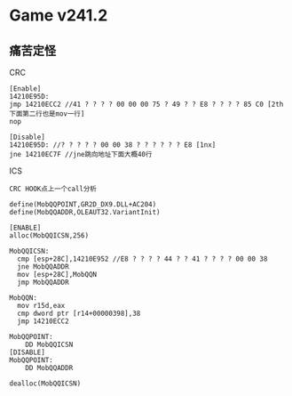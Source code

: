 # Game v241.2

## 痛苦定怪

CRC

```
[Enable]
14210E95D: 
jmp 14210ECC2 //41 ? ? ? ? 00 00 00 75 ? 49 ? ? E8 ? ? ? ? 85 C0 [2th 下面第二行也是mov一行]
nop

[Disable]
14210E95D: //? ? ? ? ? 00 00 38 ? ? ? ? ? ? E8 [1nx]
jne 14210EC7F //jne跳向地址下面大概40行
```

ICS
```
CRC HOOK点上一个call分析

define(MobQQPOINT,GR2D_DX9.DLL+AC204)
define(MobQQADDR,OLEAUT32.VariantInit)

[ENABLE]
alloc(MobQQICSN,256)

MobQQICSN:
  cmp [esp+28C],14210E952 //E8 ? ? ? ? 44 ? ? 41 ? ? ? ? 00 00 38
  jne MobQQADDR
  mov [esp+28C],MobQQN
  jmp MobQQADDR

MobQQN:
  mov r15d,eax
  cmp dword ptr [r14+00000398],38
  jmp 14210ECC2

MobQQPOINT:
    DD MobQQICSN
[DISABLE]
MobQQPOINT:
    DD MobQQADDR

dealloc(MobQQICSN)
```



























































































































































